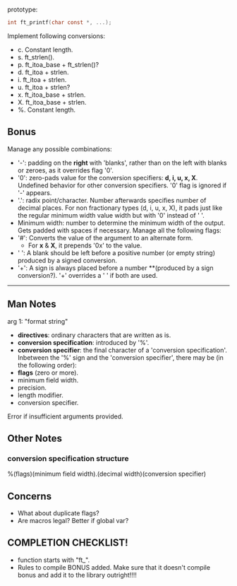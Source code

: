 prototype:
```c
int ft_printf(char const *, ...);
```

Implement following conversions:
- c. Constant length.
- s. ft_strlen().
- p. ft_itoa_base + ft_strlen()?
- d. ft_itoa + strlen.
- i. ft_itoa + strlen.
- u. ft_itoa + strlen?
- x. ft_itoa_base + strlen.
- X. ft_itoa_base + strlen.
- %. Constant length.

## Bonus
Manage any possible combinations:
- '-': padding on the **right** with 'blanks', rather than on the left with blanks or zeroes, as it overrides flag '0'.
- '0': zero-pads value for the conversion specifiers: **d, i, u, x, X**. Undefined behavior for other conversion specifiers. '0' flag is ignored if '-' appears.
- '.': radix point/character. Number afterwards specifies number of decimal places. For non fractionary types (d, i, u, x, X), it pads just like the regular minimum width value width but with '0' instead of ' '.
- Minimum width: number to determine the minimum width of the output. Gets padded with spaces if necessary.
Manage all the following flags:
- '\#': Converts the value of the argument to an alternate form.
	- For **x** & **X**, it prepends '0x' to the value.
- ' ': A blank should be left before a positive number (or empty string) produced by a signed conversion.
- '+': A sign is always placed before a number **(produced by a sign conversion?). '+' overrides a ' ' if both are used.
---

## Man Notes
arg 1: "format string"

- **directives**: ordinary characters that are written as is.
- **conversion specification**: introduced by '%'.
- **conversion specifier**: the final character of a 'conversion specification'.
Inbetween the '%' sign and the 'conversion specifier', there may be (in the following order):
- **flags** (zero or more).
- minimum field width.
- precision.
- length modifier.
- conversion specifier.

Error if insufficient arguments provided.

## Other Notes

### conversion specification structure
%(flags)(minimum field width).(decimal width)(conversion specifier)

## Concerns
- What about duplicate flags?
- Are macros legal? Better if global var?


## COMPLETION CHECKLIST!

- function starts with "ft_".
- Rules to compile BONUS added. Make sure that it doesn't compile bonus and add it to the library outright!!!!
